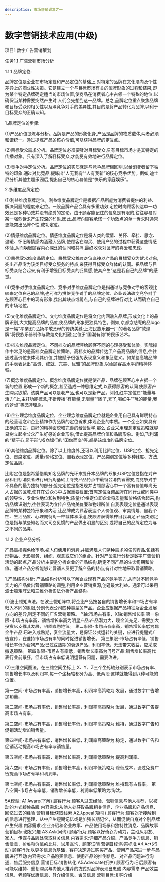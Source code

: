 ```yaml
---
description: 市场营销课本之一
---
```


# 数字营销技术应用(中级)

项目1 数字广告营销策划&#x20;

任务1.1 广告营销市场分析&#x20;

1.1.1 品牌定位:&#x20;

品牌定位是企业在市场定位和产品定位的基础上,对特定的品牌在文化取向及个性差异上的商业性决策。它是建立一个与目标市场有关的品牌形象的过程和结果,即为某个特定品牌确定适当的市场位置,使商品在消费者心中占领一个特殊的地位,以确保当某种需要突然产生时,人们会先想到这一品牌。总之,品牌定位重点聚焦品牌和目标受众的相关性以及与竞争对手的差异性,其目的是将产品转化为品牌,以利于目标受众的正确认知。&#x20;

1.品牌定位的步骤:&#x20;

(1)产品价值提炼与分析。品牌是产品的形象化身,产品是品牌的物质载体,两者必须和谐统一。通过提炼产品的核心价值,可以获得品牌的定位点。

(2)目标受众需求分析。品牌定位必须要针对目标受众,只有目标市场才是其特定的传播对象。只有深入了解目标受众,才能更有效地进行品牌定位。

(3)竞争对手定位分析。品牌定位的实质就是与竞争品牌相区别,以给消费者留下独特的印象,通过对比竞品,提炼出“人无我有”“人有我新”的核心竞争优势。例如,迪士尼分析其他主题乐园后,提出自己的核心价值是“快乐的家庭娱乐”。

2.多维度品牌定位:

(1)利益维度品牌定位。利益维度品牌定位是根据产品所能为消费者提供的利益、解决问题的程度来定位。一般品牌产品会具有多重功效,定位时向顾客传达单一功效还是多种功效并没有绝对的定论。由于顾客能记住的信息是有限的,往往容易对某一强烈诉求产生较深的印象,因此,品牌向顾客承诺一个功效点的单一诉求时通常更能突出品牌个性,成功定位。

(2)情感维度品牌定位。情感维度品牌定位是将人类的爱情、关怀、牵挂、思念、温暖、怀旧等情感内涵融入品牌,使顾客在购买、使用产品的过程中获得这些情感体验,从而唤起顾客内心深处的认同和共鸣,最终收获对品牌的喜爱和忠诚。

(3)目标受众维度品牌定位。目标受众维度定位直接以产品的目标受众为诉求对象,突出产品专为该类目标受众服务的特点,来获得目标受众群体的认同。把品牌与目标受众结合起来,有利于增强目标受众的归属感,使其产生“这是我自己的品牌”的感觉。

(4)竞争对手维度品牌定位。竞争对手维度品牌定位是指通过与竞争对手的客观比较来定位自己的品牌,也可称为排挤竞争对手的品牌定位。企业设法改变竞争对手在顾客心目中的现有形象,找出其缺点或弱点,与自己的品牌进行对比,从而确立自己的市场地位。

(5)文化维度品牌定位。文化维度品牌定位是将文化内涵融入品牌,形成文化上的品牌识别,大大提高品牌的品位,使品牌的形象更独具特色。例如,京都念慈庵的品logo是一幅“孝亲图”,弘扬孝敬父母的传统美德;上海民族乐器一厂的著名品牌“敦煌牌”将民族乐器制作与敦煌文化相融,定位于“国潮有韵”的民乐艺术。

(6)档次维度品牌定位。不同档次的品牌带给顾客不同的心理感受和体验。实际操作中常见的是高档次品牌定位策略。高档次的品牌传达了产品高品质的信息,往往通过高价位来体现其价值,并被赋予很强的表现意义和象征意义。如某些高端品牌的手表表达出“高贵、成就、完美、优雅”的品牌形象,以给顾客高水平的精神体验。

(7)概念维度品牌定位。概念维度品牌定位就是使产品、品牌在顾客心中占据一个新的位置,形成一个新的概念,甚至造成一种思维定式,以获得顾客的认同,使顾客产生购买欲望。该类产品可以是老产品,也可以是新产品。例如,红牛定位在“能量与活力”上,主打功能概念,不断传播“有能量,无限量”“困了,累了,喝红牛”“我的能量,我的梦想”等品牌理念。

(8)企业理念维度品牌定位。企业理念维度品牌定位就是企业用自己具有鲜明特点的经营理念和企业精神作为品牌的定位诉求,体现企业的本质。一个企业如果具有正确的宗旨、良好的精神面貌和完善的经营哲学,那么,企业采用理念定位策略就容易树立起令公众产生好感的企业形象,借此提高品牌价值和品牌形象。例如,飞利浦的“精于心,简于形”,招商银行的“因您而变”等,都是该维度的品牌定位。

(9)其他维度品牌定位。除了以上维度外,还可以利用比附定位、USP定位、抢先定位、首席定位、质量/价格定位、自我表现定位、产品类别定位等多种维度、方法,定位品牌。

比附定位是指希望借助知名品牌的光环来提升本品牌的形象;USP定位是指在对产品和目标消费者进行研究的基础上寻找产品特点中最符合消费者需要,而竞争对手不具备的最为独特的部分;抢先定位是指发现并占领顾客心中一个富有价值却尚无人占据的区域,使其在受众心中占据重要位置;首席定位强调品牌在同行业或同类中的领导性、专业性地位和独到特色;质量/价格定位即企业将质量和价格结合起来,构筑品牌识别力,往往表现为宣传产品物美价廉和物超所值;自我表现定位是通过表现品牌的某种独特形象和内涵,让品牌成为顾客表达个人价值观、审美情趣、自我个性、生活品位、心理期待的一种载体和渠道,使顾客获得某种自我满足;产品类别定位是指与某些知名而又司空见惯的产品做出明显的区别,或将自己的品牌定位为与之不同的品类。

&#x20;1.1.2 企业产品分析:&#x20;

产品是指提供给市场,被人们使用和消费,并能满足人们某种需求的任何商品,包括有形物品、无形服务、组织、观念或它们的组合。针对产品进行分析是数字广告营销活动的起点,产品分析主要是分析企业的产品结构,确定不同产品的生命周期和价值。通过产品分析能够让营销人员更了解产品的特点,有针对性地采取营销策略。&#x20;

1.产品结构分析: 产品结构分析可以了解企业现有产品的竟争实力,从而对不同竞争实力的产品做出营销策略的调整,利用企业营销资源,创造最大利益。通常可以采用波士顿矩阵法和三维分析图法分析产品结构。

(1)波士顿矩阵法。在波士顿矩阵中,将企业产品按各自的销售增长率和市场占有率归入不同的象限,分别代表公司四种类型的产品。企业应根据产品特征及企业发展方向的差异,制定不同的广告营销策略。 Y轴:市场占有率，X轴:销售增长率 第一象限-市场占有率高，销售增长率高为明星产品:产品潜力大，现金流充足，需要加大投资以支撑其发展，巩固市场地位。 第二象限-市场占有率高，销售增长率低为现金牛产品:已进入成熟期，资金流量大，是保证公式运转的关键，应进行提醒式广告宣传，在维持市场占有率的同时促进销售增长。 第三象限-市场占有率低，销售增长率低为瘦狗产品:已过成熟期的衰退产品，利润率低，无法带来收益，应采取撤退策略。 第四象限-市场占有率低，销售增长率高为问号产品:销售增长率高代表行业前景好，但市场占有率低说明运营有问题，需要改进。

(2)三维空间图法。在三维空间坐标上,X、Y、Z三个坐标轴分别表示市场占有率、销售增长率以及利润率,每一个坐标轴都分为高、低两段,这样就能得到八种可能的位置。&#x20;

第一空间-市场占有率高，销售增长率高，利润率高策略为:发展，通过数字广告增加销量。

第二空间-市场占有率低，销售增长率高，利润率高策略为:发展，通过数字广告提高市场占有率。

第三空间-市场占有率高，销售增长率低，利润率高策略为:维持，通过数字广告和促销活动增加销售量。

第四空间-市场占有率低，销售增长率低，利润率高策略为:稳定，通过数字广告和促销活动提高市场占有率与销售量。&#x20;

第五空间-市场占有率高，销售增长率高，利润率低策略为:提高利润率。

第六空间-市场占有率低，销售增长率高，利润率低策略为:降低成本，通过免费广告提高市场占有率和利润率。&#x20;

第七空间-市场占有率高，销售增长率低，利润率低策略为:维持现有占有率。 第八空间-市场占有率低，销售增长率低，利润率低策略为:淘汰。

5A模型: A1.Aware(了解) 顾客行为:顾客从过去经验、营销信息与他人推荐，以被动的方式接触品牌 内容需求:从他人处获取品牌相关信息、企业品牌和产品信息、回忆过去的经验 营销目标:获取线索 A2.Appeal(吸引) 顾客行为:顾客对所接触到的信息进行整理，从中产生短期记忆或是加强长期记忆，从而促使自身对个别品牌产生兴趣 内容需求:企业介绍和企业故事、产品使用场景和独特性消息、品牌故事 营销目标:激发兴趣 A3.Ask(问询) 顾客行为:顾客以好奇心为动力，主动从朋友、家人、传媒与品牌处获取相关信息 内容需求:详细产品介绍、产品竞争力信息、销售信息、价格和价值的比较、试用查询、顾客证明 营销目标:购买标准 A4.Act(行动) 顾客行为:以更多信息为基础，客户决定通过购买产品、使用产品来进一步与品牌进行互动 内容需求:产品购买信息、使用产品的推倒信息、对产品问题进行沟通、售后服务信息 营销目标:销售转化 A5.Advocate(拥护) 顾客行为:日后顾客有可能以维持、重复购买与向他人推荐的方式对品牌表现出忠诚 内容需求:产品效益信息、老顾客优惠信息、转介绍信息、会员信息 营销目标:复购介绍
